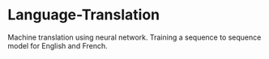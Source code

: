 # Language-Translation
Machine translation using neural network. Training a sequence to sequence model for English and French.
